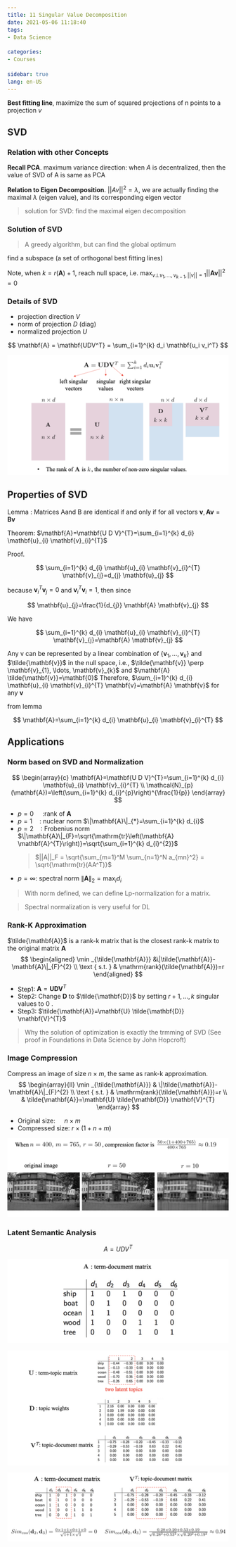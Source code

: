 ```yaml
---
title: 11 Singular Value Decomposition
date: 2021-05-06 11:18:40
tags: 
- Data Science

categories: 
- Courses

sidebar: true
lang: en-US
---
```



<!-- more -->


**Best fitting line**, maximize the sum of squared projections of n points to a projection $v$

## SVD

### Relation with other Concepts

**Recall PCA**.  maximum variance direction: when $A$ is decentralized, then the value of SVD of A is same as PCA

**Relation to Eigen Decomposition**. $||Av||^2 = \lambda$, we are actually finding the maximal $\lambda$ (eigen value), and its corresponding eigen vector
> solution for SVD: find the maximal eigen decomposition

### Solution of SVD

> A greedy algorithm, but can find the global optimum

find a subspace (a set of orthogonal best fitting lines)

Note, when $k=r(\mathbf{A})+1$, reach null space, i.e. $\max_{v \bot v_1,\ldots, v_{k-1}, ||v||=1} ||\mathbf{Av}||^2 = 0$


### Details of SVD

- projection direction $V$
- norm of projection $D$ (diag)
- normalized projection $U$


$$
\mathbf{A} = \mathbf{UDV^T} = \sum_{i=1}^{k} d_i \mathbf{u_i v_i^T}
$$


![](./img/05-08-08-49-54.png)

## Properties of SVD


Lemma : Matrices Aand $\mathrm{B}$ are identical if and only if for all vectors $\mathbf{v}, \mathbf{A} \mathbf{v}=\mathbf{B v}$

Theorem: 
$\mathbf{A}=\mathbf{U D V}^{T}=\sum_{i=1}^{k} d_{i} \mathbf{u}_{i} \mathbf{v}_{i}^{T}$

Proof.

$$
\sum_{i=1}^{k} d_{i} \mathbf{u}_{i} \mathbf{v}_{i}^{T} \mathbf{v}_{j}=d_{j} \mathbf{u}_{j}
$$

because  $\mathbf{v}_{i}^{T} \mathbf{v}_{j}=0$ and $\mathbf{v}_{i}^{T} \mathbf{v}_{i}=1$, then since

$$
\mathbf{u}_{j}=\frac{1}{d_{j}} \mathbf{A} \mathbf{v}_{j}
$$

We have

$$
\sum_{i=1}^{k} d_{i} \mathbf{u}_{i} \mathbf{v}_{i}^{T} \mathbf{v}_{j}=\mathbf{A} \mathbf{v}_{j}
$$

Any $\mathrm{v}$ can be represented by a linear combination of $\left\{\mathbf{v}_{1}, \ldots, \mathbf{v}_{k}\right\}$ and $\tilde{\mathbf{v}}$ in the null space, i.e., $\tilde{\mathbf{v}} \perp \mathbf{v}_{1}, \ldots, \mathbf{v}_{k}$ and $\mathbf{A} \tilde{\mathbf{v}}=\mathbf{0}$
Therefore, $\sum_{i=1}^{k} d_{i} \mathbf{u}_{i} \mathbf{v}_{i}^{T} \mathbf{v}=\mathbf{A} \mathbf{v}$ for any $\mathbf{v}$

from lemma

$$
\mathbf{A}=\sum_{i=1}^{k} d_{i} \mathbf{u}_{i} \mathbf{v}_{i}^{T}
$$


## Applications

### Norm based on SVD and Normalization


$$
\begin{array}{c}
\mathbf{A}=\mathbf{U D V}^{T}=\sum_{i=1}^{k} d_{i} \mathbf{u}_{i} \mathbf{v}_{i}^{T} \\
\mathcal{N}_{p}(\mathbf{A})=\left(\sum_{i=1}^{k} d_{i}^{p}\right)^{\frac{1}{p}}
\end{array}
$$
- $p=0 \quad$ :rank of $\mathbf{A}$
- $p=1 \quad:$ nuclear norm $\|\mathbf{A}\|_{*}=\sum_{i=1}^{k} d_{i}$
- $p=2 \quad:$ Frobenius norm $\|\mathbf{A}\|_{F}=\sqrt{\mathrm{tr}\left(\mathbf{A} \mathbf{A}^{T}\right)}=\sqrt{\sum_{i=1}^{k} d_{i}^{2}}$
  > $||A||_F = \sqrt{\sum_{m=1}^M \sum_{n=1}^N a_{mn}^2} = \sqrt{\mathrm{tr}(AA^T)}$
- $p=\infty:$ spectral norm $\|\mathbf{A}\|_{2}=\max _{i} d_{i}$

> With norm defined, we can define Lp-normalization for a matrix.

> Spectral normalization is very useful for DL


### Rank-K Approximation

$\tilde{\mathbf{A}}$ is a rank-k matrix that is the closest rank-k matrix to the original matrix $\mathbf{A}$
$$
\begin{aligned}
\min _{\tilde{\mathbf{A}}} &\|\tilde{\mathbf{A}}-\mathbf{A}\|_{F}^{2} \\
\text { s.t. } & \mathrm{rank}(\tilde{\mathbf{A}})=r 
\end{aligned}
$$

- Step1: $\mathbf{A}=\mathbf{U D V}^{T}$
- Step2: Change $\mathbf{D}$ to $\tilde{\mathbf{D}}$ by setting $r+1, \ldots, k$ singular values to 0 .
- Step3: $\tilde{\mathbf{A}}=\mathbf{U} \tilde{\mathbf{D}} \mathbf{V}^{T}$

> Why the solution of optimization is exactly the trmming of SVD (See proof in Foundations in Data Science by John Hopcroft)


### Image Compression


Compress an image of size $n \times m$, the same as rank-k approximation.
$$
\begin{array}{ll}
\min _{\tilde{\mathbf{A}}} & \|\tilde{\mathbf{A}}-\mathbf{A}\|_{F}^{2} \\
\text { s.t. } & \mathrm{rank}(\tilde{\mathbf{A}})=r \\
& \tilde{\mathbf{A}}=\mathbf{U} \tilde{\mathbf{D}} \mathbf{V}^{T}
\end{array}
$$

- Original size: $\quad n \times m$
- Compressed size: $r \times(1+n+m)$


![](./img/05-08-08-57-25.png)


### Latent Semantic Analysis

$$A = UDV^T$$

![](./img/05-08-08-57-55.png)

![](./img/05-08-08-58-09.png)

![](./img/05-08-08-58-18.png)
